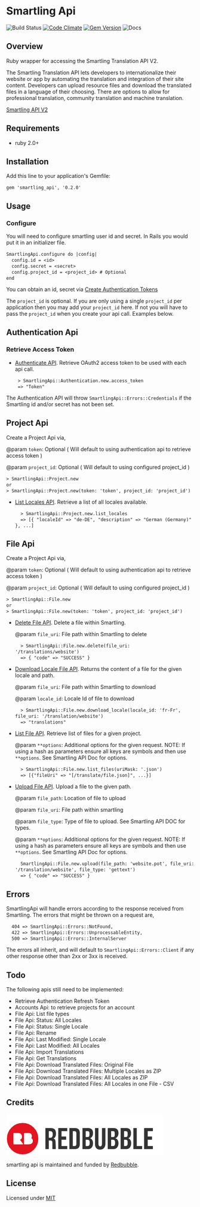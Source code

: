 # Smartling Api

![Build Status](https://travis-ci.org/redbubble/smartling_api.svg?branch=master)
[![Code Climate](https://codeclimate.com/github/redbubble/smartling_api/badges/gpa.svg)](https://codeclimate.com/github/redbubble/smartling_api)
[![Gem Version](https://badge.fury.io/rb/smartling_api.svg)](https://badge.fury.io/rb/smartling_api)
![Docs](https://inch-ci.org/github/redbubble/smartling_api.svg?branch=master)

## Overview

Ruby wrapper for accessing the Smartling Translation API V2.

The Smartling Translation API lets developers to internationalize their website or app by automating the translation and integration of their site content. Developers can upload resource files and download the translated files in a language of their choosing. There are options to allow for professional translation, community translation and machine translation.

[Smartling API V2](http://docs.smartling.com/pages/API/v2/)

## Requirements

- ruby 2.0+

## Installation

Add this line to your application's Gemfile:

  	gem 'smartling_api', '0.2.0'

## Usage

### Configure

You will need to configure smartling user id and secret. In Rails you would put it in an initializer file.

	SmartlingApi.configure do |config|
  	  config.id = <id>
  	  config.secret = <secret>
  	  config.project_id = <project_id> # Optional
	end

You can obtain an id, secret via [Create Authentication Tokens](http://docs.smartling.com/pages/API/v2/Authentication/)

The `project_id` is optional.  If you are only using a single `project_id` per application then you may add your `project_id` here.  If not you will have to pass the `project_id` when you create your api call. Examples below.

## Authentication Api


### Retrieve Access Token

-  [Authenticate API](http://docs.smartling.com/pages/API/v2/Authentication/Authenticate). Retrieve OAuth2 access token to be used with each api call.


		> SmartlingApi::Authentication.new.access_token 
		=> "Token"

The Authentication API will throw `SmartlingApi::Errors::Credentials` if the Smartling id and/or secret has not been set.

## Project Api

Create a Project Api via,

@param `token`: Optional ( Will default to using authentication api to retrieve access token )
	
@param `project_id`: Optional ( Will default to using configured project_id )

	> SmartlingApi::Project.new
	or
	> SmartlingApi::Project.new(token: 'token', project_id: 'project_id')
	

- [List Locales API](http://docs.smartling.com/pages/API/v2/Projects/List-Projects/). Retrieve a list of all locales available.

		> SmartlingApi::Project.new.list_locales
		=> [{ "localeId" => "de-DE", "description" => "German (Germany)" }, ...]
		
		
## File Api
Create a Project Api via,

@param `token`: Optional ( Will default to using authentication api to retrieve access token )
	
@param `project_id`: Optional ( Will default to using configured project_id )

	> SmartlingApi::File.new
	or
	> SmartlingApi::File.new(token: 'token', project_id: 'project_id')
	

- [Delete File API](http://docs.smartling.com/pages/API/v2/FileAPI/Delete/). Delete a file within Smartling.

	@param `file_uri`: File path within Smartling to delete

		> SmartlingApi::File.new.delete(file_uri: '/translations/website') 
		=> { "code" => "SUCCESS" }
		


- [Download Locale File API](http://docs.smartling.com/pages/API/v2/FileAPI/Download-File/Single-Locale/).  Returns the content of a file for the given locale and path.

	@param `file_uri`: File path within Smartling to download
	
	@param `locale_id`: Locale Id of file to download

		> SmartlingApi::File.new.download_locale(locale_id: 'fr-Fr', file_uri: '/translation/website') 
		=> "translations"
		

- [List File API](http://docs.smartling.com/pages/API/v2/FileAPI/List/).  Retrieve list of files for a given project.

	@param `**options`: Additional options for the given request. NOTE: If using a hash as parameters ensure all keys are symbols and then use `**options`.  See Smartling API Doc for options.

		> SmartlingApi::File.new.list_files(uriMask: '.json') 
		=> [{"fileUri" => "[/translate/file.json]", ...}]
		

- [Upload File API](http://docs.smartling.com/pages/API/v2/FileAPI/Upload-File/).  Upload a file to the given path.

	@param `file_path`: Location of file to upload
	
	@param `file_uri`: File path within smartling
	
	@param `file_type`: Type of file to upload. See Smartling API DOC for types.
	
	@param `**options`: Additional options for the given request. NOTE: If using a hash as parameters ensure all keys are symbols and then use `**options`.  See Smartling API Doc for options.

		SmartlingApi::File.new.upload(file_path: 'website.pot', file_uri: '/translation/website', file_type: 'gettext') 
		=> { "code" => "SUCCESS" }
		

## Errors

SmartlingApi will handle errors according to the response received from Smartling.  The errors that might be thrown on a request are,

```
  404 => SmartlingApi::Errors::NotFound,
  422 => SmartlingApi::Errors::UnprocessableEntity,
  500 => SmartlingApi::Errors::InternalServer
```

The errors all inherit, and will default to `SmartlingApi::Errors::Client` if any other response other than 2xx or 3xx is received.

## Todo

The following apis still need to be implemented:

-  Retrieve Authentication Refresh Token
-  Accounts Api: to retrieve projects for an account
-  File Api: List file types
-  File Api:  Status: All Locales
-  File Api:  Status: Single Locale
-  File Api: Rename
-  File Api:  Last Modified: Single Locale
-  File Api:  Last Modified: All Locales
-  File Api:  Import Translations
-  File Api: Get Translations
-  File Api:  Download Translated Files: Original File
-  File Api:  Download Translated Files: Multiple Locales as ZIP
-  File Api:  Download Translated Files: All Locales as ZIP
-  File Api:  Download Translated Files: All Locales in one File - CSV

## Credits

[![](/redbubble.png)][redbubble]

smartling api is maintained and funded by [Redbubble][redbubble].

  [redbubble]: https://www.redbubble.com

## License

Licensed under [MIT](./LICENCE.txt)
